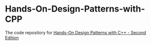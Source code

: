 ﻿# Hands-On-Design-Patterns-with-CPP
The code repository for [Hands-On Design Patterns with C++ - Second Edition](https://www.packtpub.com/product/hands-on-design-patterns-with-c-second-edition/9781804611555?utm_source=github&utm_medium=repository&utm_campaign=)